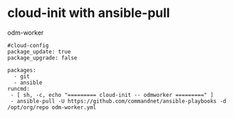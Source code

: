 # cloud-init with ansible-pull

odm-worker
```
#cloud-config
package_update: true
package_upgrade: false

packages:
  - git
  - ansible
runcmd:
 - [ sh, -c, echo "========= cloud-init -- odmworker =========" ]
 - ansible-pull -U https://github.com/commandnet/ansible-playbooks -d /opt/org/repo odm-worker.yml
```
